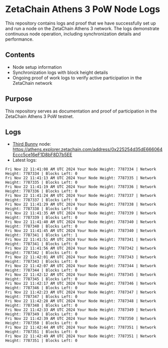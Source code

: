 # ZetaChain Athens 3 PoW Node Logs
This repository contains logs and proof that we have successfully set up and run a node on the ZetaChain Athens 3 network. The logs demonstrate continuous node operation, including synchronization details and performance.

## Contents
- Node setup information
- Synchronization logs with block height details
- Ongoing proof of work logs to verify active participation in the ZetaChain network

## Purpose
This repository serves as documentation and proof of participation in the ZetaChain Athens 3 PoW testnet.

## Logs

- [Third Bunny](https://thirdbunny.xyz/) node: https://athens.explorer.zetachain.com/address/0x225254d35dE666064Eccc5ce16eF1D8bF8D7b5EE
- Latest logs:
```
Fri Nov 22 11:41:08 AM UTC 2024 Your Node Height: 7787334 | Network Height: 7787334 | Blocks Left: 0
Fri Nov 22 11:41:13 AM UTC 2024 Your Node Height: 7787335 | Network Height: 7787335 | Blocks Left: 0
Fri Nov 22 11:41:19 AM UTC 2024 Your Node Height: 7787336 | Network Height: 7787336 | Blocks Left: 0
Fri Nov 22 11:41:24 AM UTC 2024 Your Node Height: 7787337 | Network Height: 7787337 | Blocks Left: 0
Fri Nov 22 11:41:29 AM UTC 2024 Your Node Height: 7787338 | Network Height: 7787338 | Blocks Left: 0
Fri Nov 22 11:41:35 AM UTC 2024 Your Node Height: 7787339 | Network Height: 7787339 | Blocks Left: 0
Fri Nov 22 11:41:40 AM UTC 2024 Your Node Height: 7787340 | Network Height: 7787340 | Blocks Left: 0
Fri Nov 22 11:41:45 AM UTC 2024 Your Node Height: 7787340 | Network Height: 7787341 | Blocks Left: 1
Fri Nov 22 11:41:51 AM UTC 2024 Your Node Height: 7787341 | Network Height: 7787341 | Blocks Left: 0
Fri Nov 22 11:41:56 AM UTC 2024 Your Node Height: 7787342 | Network Height: 7787342 | Blocks Left: 0
Fri Nov 22 11:42:01 AM UTC 2024 Your Node Height: 7787343 | Network Height: 7787343 | Blocks Left: 0
Fri Nov 22 11:42:07 AM UTC 2024 Your Node Height: 7787344 | Network Height: 7787344 | Blocks Left: 0
Fri Nov 22 11:42:12 AM UTC 2024 Your Node Height: 7787345 | Network Height: 7787345 | Blocks Left: 0
Fri Nov 22 11:42:17 AM UTC 2024 Your Node Height: 7787346 | Network Height: 7787346 | Blocks Left: 0
Fri Nov 22 11:42:23 AM UTC 2024 Your Node Height: 7787347 | Network Height: 7787347 | Blocks Left: 0
Fri Nov 22 11:42:28 AM UTC 2024 Your Node Height: 7787348 | Network Height: 7787348 | Blocks Left: 0
Fri Nov 22 11:42:33 AM UTC 2024 Your Node Height: 7787349 | Network Height: 7787349 | Blocks Left: 0
Fri Nov 22 11:42:39 AM UTC 2024 Your Node Height: 7787350 | Network Height: 7787350 | Blocks Left: 0
Fri Nov 22 11:42:44 AM UTC 2024 Your Node Height: 7787351 | Network Height: 7787351 | Blocks Left: 0
Fri Nov 22 11:42:49 AM UTC 2024 Your Node Height: 7787351 | Network Height: 7787351 | Blocks Left: 0
```
